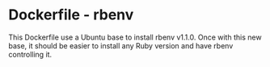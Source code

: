 # Dockerfile - rbenv

This Dockerfile use a Ubuntu base to install rbenv v1.1.0.
Once with this new base, it should be easier to install any Ruby version and have rbenv controlling it.
